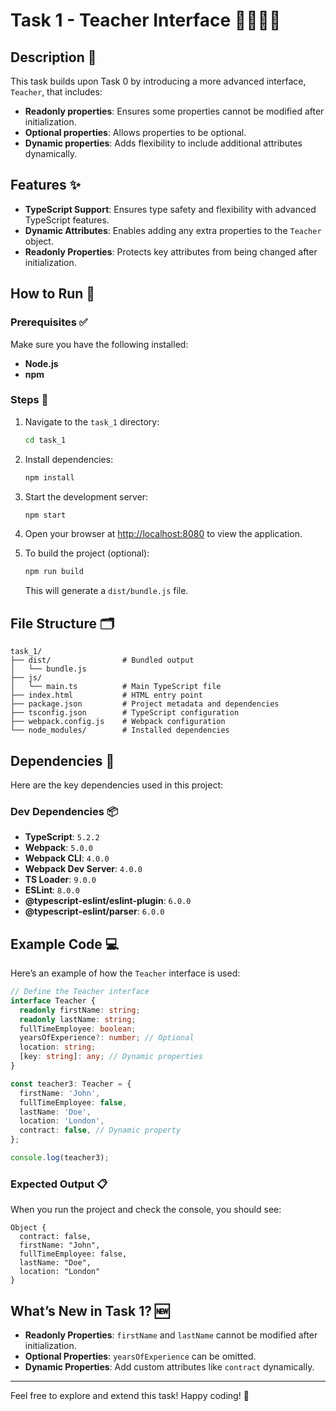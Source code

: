 # Task 1 - Teacher Interface 👩‍🏫👨‍🏫

## Description 📝
This task builds upon Task 0 by introducing a more advanced interface, `Teacher`, that includes:
- **Readonly properties**: Ensures some properties cannot be modified after initialization.
- **Optional properties**: Allows properties to be optional.
- **Dynamic properties**: Adds flexibility to include additional attributes dynamically.

## Features ✨
- **TypeScript Support**: Ensures type safety and flexibility with advanced TypeScript features.
- **Dynamic Attributes**: Enables adding any extra properties to the `Teacher` object.
- **Readonly Properties**: Protects key attributes from being changed after initialization.

## How to Run 🚀

### Prerequisites ✅
Make sure you have the following installed:
- **Node.js**
- **npm**

### Steps 📂
1. Navigate to the `task_1` directory:
   ```bash
   cd task_1
   ```
2. Install dependencies:
   ```bash
   npm install
   ```
3. Start the development server:
   ```bash
   npm start
   ```
4. Open your browser at [http://localhost:8080](http://localhost:8080) to view the application.

5. To build the project (optional):
   ```bash
   npm run build
   ```
   This will generate a `dist/bundle.js` file.

## File Structure 🗂️
```
task_1/
├── dist/                # Bundled output
│   └── bundle.js
├── js/
│   └── main.ts          # Main TypeScript file
├── index.html           # HTML entry point
├── package.json         # Project metadata and dependencies
├── tsconfig.json        # TypeScript configuration
├── webpack.config.js    # Webpack configuration
└── node_modules/        # Installed dependencies
```

## Dependencies 🔧
Here are the key dependencies used in this project:

### Dev Dependencies 📦
- **TypeScript**: `5.2.2`
- **Webpack**: `5.0.0`
- **Webpack CLI**: `4.0.0`
- **Webpack Dev Server**: `4.0.0`
- **TS Loader**: `9.0.0`
- **ESLint**: `8.0.0`
- **@typescript-eslint/eslint-plugin**: `6.0.0`
- **@typescript-eslint/parser**: `6.0.0`

## Example Code 💻
Here’s an example of how the `Teacher` interface is used:

```typescript
// Define the Teacher interface
interface Teacher {
  readonly firstName: string;
  readonly lastName: string;
  fullTimeEmployee: boolean;
  yearsOfExperience?: number; // Optional
  location: string;
  [key: string]: any; // Dynamic properties
}

const teacher3: Teacher = {
  firstName: 'John',
  fullTimeEmployee: false,
  lastName: 'Doe',
  location: 'London',
  contract: false, // Dynamic property
};

console.log(teacher3);
```

### Expected Output 📋
When you run the project and check the console, you should see:

```plaintext
Object {
  contract: false,
  firstName: "John",
  fullTimeEmployee: false,
  lastName: "Doe",
  location: "London"
}
```

## What’s New in Task 1? 🆕
- **Readonly Properties**: `firstName` and `lastName` cannot be modified after initialization.
- **Optional Properties**: `yearsOfExperience` can be omitted.
- **Dynamic Properties**: Add custom attributes like `contract` dynamically.

---

Feel free to explore and extend this task! Happy coding! 🎉
